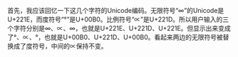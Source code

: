 首先，我应该回忆一下这几个字符的Unicode编码。无限符号“∞”的Unicode是U+221E，而度符号“°”是U+00B0。比例符号“∝”是U+221D。所以用户输入的三个字符分别是∞、∝、∞，也就是U+221E、U+221D、U+221E。但显示出来变成了°、∝、°，也就是U+00B0、U+221D、U+00B0。看起来两边的无限符号被替换成了度符号，中间的∝保持不变。